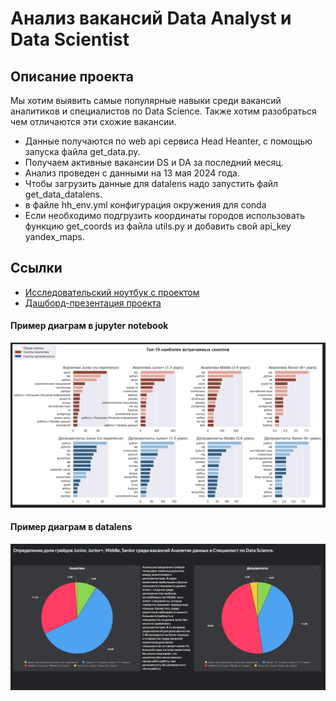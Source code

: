 # Анализ вакансий Data Analyst и Data Scientist

## Описание проекта
Мы хотим выявить самые популярные навыки среди вакансий аналитиков и специалистов по Data Science. Также хотим разобраться чем отличаются эти схожие вакансии.
- Данные получаются по web api сервиса Head Heanter, с помощью запуска файла get_data.py.
- Получаем активные вакансии DS и DA за последний месяц.
- Анализ проведен с данными на 13 мая 2024 года.
- Чтобы загрузить данные для datalens надо запустить файл get_data_datalens.
- в файле hh_env.yml конфигурация окружения для conda
- Если необходимо подгрузить координаты городов использовать функцию get_coords из файла utils.py и добавить свой api_key yandex_maps.

## Сcылки
- [Исследовательский ноутбук с проектом](https://github.com/KuBaN658/vacancy_analysis/blob/main/vacancy_analysis.ipynb)
- [Дашборд-презентация проекта](https://datalens.yandex/zgv4q9aqxwv6n)

#### Пример диаграм в jupyter notebook
![Пример работы.](https://github.com/KuBaN658/vacancy_analysis/blob/main/image/example2.PNG)

#### Пример диаграм в datalens
![Пример работы.](https://github.com/KuBaN658/vacancy_analysis/blob/main/image/example.PNG)
